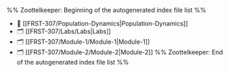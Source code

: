 %% Zoottelkeeper: Beginning of the autogenerated index file list  %%
- 📄 [[FRST-307/Population-Dynamics|Population-Dynamics]]
- 🗂️ [[FRST-307/Labs/Labs|Labs]]
- 🗂️ [[FRST-307/Module-1/Module-1|Module-1]]
- 🗂️ [[FRST-307/Module-2/Module-2|Module-2]]
%% Zoottelkeeper: End of the autogenerated index file list  %%
